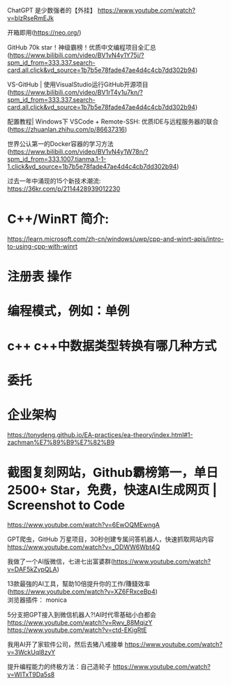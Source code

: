 
ChatGPT 是少数强者的【外挂】  https://www.youtube.com/watch?v=blzRseRmEJk  


开箱即用(https://neo.org/)  

GitHub 70k star！神级霸榜！优质中文编程项目全汇总  
(https://www.bilibili.com/video/BV1vN4y1Y75j/?spm_id_from=333.337.search-card.all.click&vd_source=1b7b5e78fade47ae4d4c4cb7dd302b94)   

VS-GitHub | 使用VisualStudio运行GitHub开源项目  
(https://www.bilibili.com/video/BV1rT4y1u7kn/?spm_id_from=333.337.search-card.all.click&vd_source=1b7b5e78fade47ae4d4c4cb7dd302b94)  

配置教程| Windows下 VSCode + Remote-SSH: 优质IDE与远程服务器的联合  
(https://zhuanlan.zhihu.com/p/86637316)  

世界公认第一的Docker容器的学习方法  
(https://www.bilibili.com/video/BV1vN4y1W78n/?spm_id_from=333.1007.tianma.1-1-1.click&vd_source=1b7b5e78fade47ae4d4c4cb7dd302b94)  

过去一年中涌现的15个新技术潮流:  
https://36kr.com/p/2114428939012230  

# C++/WinRT 简介:  
https://learn.microsoft.com/zh-cn/windows/uwp/cpp-and-winrt-apis/intro-to-using-cpp-with-winrt  

# 注册表 操作  

# 编程模式，例如：单例  

# c++ c++中数据类型转换有哪几种方式

# 委托  

# 企业架构  
https://tonydeng.github.io/EA-practices/ea-theory/index.html#1-zachman%E7%89%B9%E7%82%B9  

# 截图复刻网站，Github霸榜第一，单日2500+ Star，免费，快速AI生成网页 | Screenshot to Code  
https://www.youtube.com/watch?v=6EwOQMEwngA  

GPT爬虫，GitHub 万星项目，30秒创建专属问答机器人，快速抓取网站内容  
https://www.youtube.com/watch?v=_ODWW6Wbt4Q  

我做了一个AI版微信，七进七出富婆群(https://www.youtube.com/watch?v=DAF5kZvpQLA)  

13款最強的AI工具，幫助10倍提升你的工作/賺錢效率(https://www.youtube.com/watch?v=XZ6FRxceBp4)  
浏览器插件： monica  



5分支把GPT接入到微信机器人?!AI时代零基础小白都会   
https://www.youtube.com/watch?v=Rwv_88MqizY   
https://www.youtube.com/watch?v=ctd-EKigRtE   



我用AI开了家软件公司，然后去猪八戒接单   https://www.youtube.com/watch?v=3WckUql8zyY   

提升编程能力的终极方法：自己造轮子  https://www.youtube.com/watch?v=WITxT9Da5s8    


